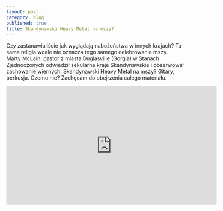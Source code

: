 ```yaml
---
layout: post
category: blog
published: true
title: Skandynawski Heavy Metal na mszy?
---
```


Czy zastanawialiście jak wyglądają nabożeństwa w innych krajach? Ta sama religia wcale nie oznacza tego samego celebrowania mszy.          
Marty McLain, pastor z miasta Duglasville (Gorgia) w Stanach Zjednoczonych odwiedził sekularne kraje Skandynawskie i obserwował zachowanie wiernych. Skandynawski Heavy Metal na mszy? Gitary, perkusja. Czemu nie? Zachęcam do obejrzenia całego materiału.      

<iframe width="560" height="315" src="https://www.youtube.com/embed/W-kANR1vJkM" frameborder="0" allowfullscreen></iframe>
